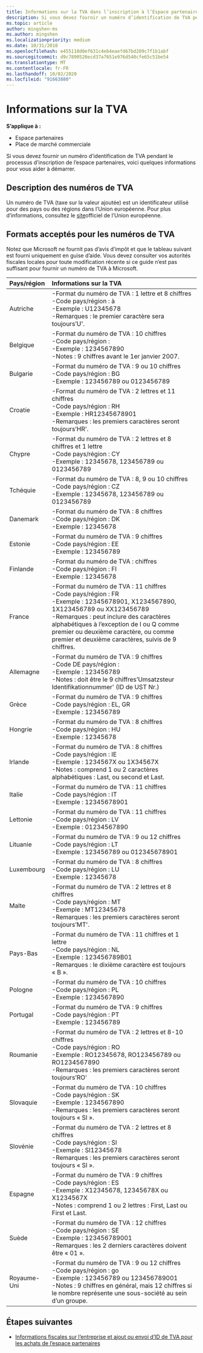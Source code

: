 ```yaml
---
title: Informations sur la TVA dans l’inscription à l’Espace partenaires
description: Si vous devez fournir un numéro d’identification de TVA pendant le processus d’inscription de l’espace partenaires, ces informations vous aideront à démarrer.
ms.topic: article
author: mingshen-ms
ms.author: mingshen
ms.localizationpriority: medium
ms.date: 10/31/2018
ms.openlocfilehash: e455110d0ef631c4eb4eaefd67bd209c7f1b1abf
ms.sourcegitcommit: d9c7890520ecd37a7651e976d540cfe65c51be54
ms.translationtype: MT
ms.contentlocale: fr-FR
ms.lasthandoff: 10/02/2020
ms.locfileid: "91663880"
---
```

# <a name="vat-info"></a>Informations sur la TVA

**S’applique à :**

- Espace partenaires
- Place de marché commerciale

Si vous devez fournir un numéro d’identification de TVA pendant le processus d’inscription de l’espace partenaires, voici quelques informations pour vous aider à démarrer.

## <a name="understanding-vat-numbers"></a>Description des numéros de TVA

Un numéro de TVA (taxe sur la valeur ajoutée) est un identificateur utilisé pour des pays ou des régions dans l’Union européenne. Pour plus d’informations, consultez le [site](http://ec.europa.eu/taxation_customs/vies/vieshome.do)officiel de l’Union européenne.

## <a name="accepted-formats-for-vat-numbers"></a>Formats acceptés pour les numéros de TVA

Notez que Microsoft ne fournit pas d’avis d’impôt et que le tableau suivant est fourni uniquement en guise d’aide. Vous devez consulter vos autorités fiscales locales pour toute modification récente si ce guide n’est pas suffisant pour fournir un numéro de TVA à Microsoft.

|Pays/région | Informations sur la TVA |
|:------------|:----------|
|Autriche  |-Format du numéro de TVA : 1 lettre et 8 chiffres<br/>-Code pays/région : à<br/>-Exemple : U12345678<br/>-Remarques : le premier caractère sera toujours’U'. |
|Belgique  |-Format du numéro de TVA : 10 chiffres<br/>-Code pays/région :<br/>-Exemple : 1234567890<br/>-Notes : 9 chiffres avant le 1er janvier 2007. |
| Bulgarie  |-Format du numéro de TVA : 9 ou 10 chiffres<br/>-Code pays/région : BG<br/>-Exemple : 123456789 ou 0123456789 |
| Croatie |-Format du numéro de TVA : 2 lettres et 11 chiffres<br/>-Code pays/région : RH<br/>-Exemple : HR12345678901<br/>-Remarques : les premiers caractères seront toujours’HR'. |
|Chypre |-Format du numéro de TVA : 2 lettres et 8 chiffres et 1 lettre<br/>-Code pays/région : CY<br/>-Exemple : 12345678, 123456789 ou 0123456789 |
|Tchéquie |-Format du numéro de TVA : 8, 9 ou 10 chiffres<br/>-Code pays/région : CZ<br/>-Exemple : 12345678, 123456789 ou 0123456789 |
| Danemark |-Format du numéro de TVA : 8 chiffres<br/>-Code pays/région : DK<br/>-Exemple : 12345678<br/> |
|Estonie |-Format du numéro de TVA : 9 chiffres<br/>-Code pays/région : EE<br/>-Exemple : 123456789<br/> |
|Finlande |-Format du numéro de TVA : chiffres<br/>-Code pays/région : FI<br/>-Exemple : 12345678 |
|France |-Format du numéro de TVA : 11 chiffres<br/>-Code pays/région : FR<br/>-Exemple : 12345678901, X1234567890, 1X123456789 ou XX123456789<br/>-Remarques : peut inclure des caractères alphabétiques à l’exception de I ou Q comme premier ou deuxième caractère, ou comme premier et deuxième caractères, suivis de 9 chiffres. |
|Allemagne |-Format du numéro de TVA : 9 chiffres<br/>-Code DE pays/région :<br/>-Exemple : 123456789<br/>-Notes : doit être le 9 chiffres’Umsatzsteur Identifikationnummer' (ID de UST Nr.) |
|Grèce |-Format du numéro de TVA : 9 chiffres<br/>-Code pays/région : EL, GR<br/>-Exemple : 123456789 |
|Hongrie |-Format du numéro de TVA : 8 chiffres<br/>-Code pays/région : HU<br/>-Exemple : 12345678 |
|Irlande |-Format du numéro de TVA : 8 chiffres<br/>-Code pays/région : IE<br/>-Exemple : 1234567X ou 1X34567X<br/>-Notes : comprend 1 ou 2 caractères alphabétiques : Last, ou second et Last. |
|Italie |-Format du numéro de TVA : 11 chiffres<br/>-Code pays/région : IT<br/>-Exemple : 12345678901 |
|Lettonie |-Format du numéro de TVA : 11 chiffres<br/>-Code pays/région : LV<br/>-Exemple : 01234567890 |
|Lituanie |-Format du numéro de TVA : 9 ou 12 chiffres<br/>-Code pays/région : LT<br/>-Exemple : 123456789 ou 012345678901 |
|Luxembourg |-Format du numéro de TVA : 8 chiffres<br/>-Code pays/région : LU<br/>-Exemple : 12345678 |
|Malte |-Format du numéro de TVA : 2 lettres et 8 chiffres<br/>-Code pays/région : MT</br>-Exemple : MT12345678<br/>-Remarques : les premiers caractères seront toujours’MT'. |
|Pays-Bas |-Format du numéro de TVA : 11 chiffres et 1 lettre<br/>-Code pays/région : NL<br/>-Exemple : 123456789B01<br/>-Remarques : le dixième caractère est toujours « B ». |
|Pologne |-Format du numéro de TVA : 10 chiffres<br/>-Code pays/région : PL<br/>-Exemple : 1234567890 |
|Portugal |-Format du numéro de TVA : 9 chiffres<br/>-Code pays/région : PT<br/>-Exemple : 123456789 |
|Roumanie |-Format du numéro de TVA : 2 lettres et 8-10 chiffres<br/>-Code pays/région : RO<br/>-Exemple : RO12345678, RO123456789 ou RO1234567890<br/>-Remarques : les premiers caractères seront toujours’RO' |
|Slovaquie |-Format du numéro de TVA : 10 chiffres<br/>-Code pays/région : SK<br/>-Exemple : 1234567890<br/>-Remarques : les premiers caractères seront toujours « SI ». |
|Slovénie |-Format du numéro de TVA : 2 lettres et 8 chiffres<br/>-Code pays/région : SI<br/>-Exemple : SI12345678<br/>-Remarques : les premiers caractères seront toujours « SI ». |
|Espagne |-Format du numéro de TVA : 9 chiffres<br/>-Code pays/région : ES<br/>-Exemple : X12345678, 12345678X ou X1234567X<br/>-Notes : comprend 1 ou 2 lettres : First, Last ou First et Last. |
|Suède |-Format du numéro de TVA : 12 chiffres<br/>-Code pays/région : SE<br/>-Exemple : 123456789001<br/>-Remarques : les 2 derniers caractères doivent être « 01 ». |
|Royaume-Uni |-Format du numéro de TVA : 9 ou 12 chiffres<br/>-Code pays/région : go<br/>-Exemple : 123456789 ou 123456789001<br/>-Notes : 9 chiffres en général, mais 12 chiffres si le nombre représente une sous-société au sein d’un groupe. |
## <a name="next-steps"></a>Étapes suivantes

- [Informations fiscales sur l’entreprise et ajout ou envoi d’ID de TVA pour les achats de l’espace partenaires](organization-tax-info.md)
